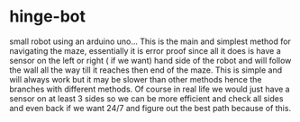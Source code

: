 # hinge-bot
small robot using an arduino uno...
This is the main and simplest method for navigating the maze, essentially it is error proof since all it does is have a sensor on the left or right ( if we want) hand side of the robot and will follow the wall all the way till it reaches then end of the maze. This is simple and will always work but it may be slower than other methods hence the branches with different methods. Of course in real life we would just have a sensor on at least 3 sides so we can be more efficient and check all sides and even back if we want 24/7 and figure out the best path because of this. 
